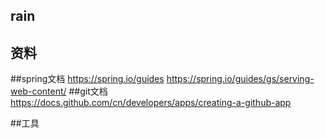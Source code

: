 ## rain
## 资料
##spring文档
https://spring.io/guides
https://spring.io/guides/gs/serving-web-content/
##git文档
https://docs.github.com/cn/developers/apps/creating-a-github-app

##工具